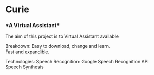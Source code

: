 # <H1> Curie</H1>
<H3>*A Virtual Assistant*</H3>

The aim of this project is to Virtual Assistant available

Breakdown:
    Easy to download, change and learn.<br>
    Fast and expandible.

Technologies:
    Speech Recognition: Google Speech Recognition API <br>
    Speech Synthesis
